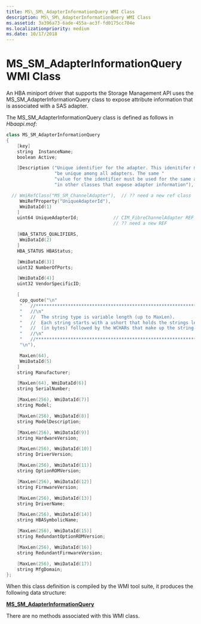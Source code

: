 ```yaml
---
title: MS\_SM\_AdapterInformationQuery WMI Class
description: MS\_SM\_AdapterInformationQuery WMI Class
ms.assetid: 3a396a73-6ade-455a-ac3f-fd0175cc704e
ms.localizationpriority: medium
ms.date: 10/17/2018
---
```


# MS\_SM\_AdapterInformationQuery WMI Class


An HBA miniport driver that supports the Storage Management API uses the MS\_SM\_AdapterInformationQuery class to expose attribute information that is associated with a SAS adapter.

The MS\_SM\_AdapterInformationQuery class is defined as follows in *Hbaapi.mof*:

```cpp
class MS_SM_AdapterInformationQuery
{
    [key] 
    string  InstanceName;
    boolean Active;

    [Description ("Unique identifier for the adapter. This idenitifer must "
                  "be unique among all adapters. The same "
                  "value for the identifier must be used for the same adapter "
                  "in other classes that expose adapter information"),

  // WmiRefClass("MS_SM_ChannelAdapter"),  // ?? need a new ref class
     WmiRefProperty("UniqueAdapterId"),
     WmiDataId(1)
    ]
    uint64 UniqueAdapterId;             // CIM_FibreChannelAdapter REF
                                        // ?? need a new REF 

    [HBA_STATUS_QUALIFIERS, 
     WmiDataId(2)
    ]
    HBA_STATUS HBAStatus;

    [WmiDataId(3)]
    uint32 NumberOfPorts;   

    [WmiDataId(4)]
    uint32 VendorSpecificID;

    [
     cpp_quote("\n"
     "   //******************************************************************\n"
     "   //\n"
     "   //  The string type is variable length (up to MaxLen).              \n"
     "   //  Each string starts with a ushort that holds the strings length  \n"
     "   //  (in bytes) followed by the WCHARs that make up the string.      \n"
     "   //\n"
     "   //******************************************************************\n"
     "\n"),

     MaxLen(64), 
     WmiDataId(5)
    ]
    string Manufacturer;

    [MaxLen(64), WmiDataId(6)]
    string SerialNumber;

    [MaxLen(256), WmiDataId(7)]
    string Model;

    [MaxLen(256), WmiDataId(8)]
    string ModelDescription;

    [MaxLen(256), WmiDataId(9)]
    string HardwareVersion;

    [MaxLen(256), WmiDataId(10)]
    string DriverVersion;

    [MaxLen(256), WmiDataId(11)]
    string OptionROMVersion;

    [MaxLen(256), WmiDataId(12)]
    string FirmwareVersion;

    [MaxLen(256), WmiDataId(13)]
    string DriverName;

    [MaxLen(256), WmiDataId(14)]
    string HBASymbolicName;

    [MaxLen(256), WmiDataId(15)]
    string RedundantOptionROMVersion;

    [MaxLen(256), WmiDataId(16)]
    string RedundantFirmwareVersion;

    [MaxLen(256), WmiDataId(17)]
    string MfgDomain;
};
```

When this class definition is compiled by the WMI tool suite, it produces the following data structure:

[**MS\_SM\_AdapterInformationQuery**](https://docs.microsoft.com/windows-hardware/drivers/ddi/hbapiwmi/ns-hbapiwmi-_ms_sm_adapterinformationquery)

There are no methods associated with this WMI class.

 

 






